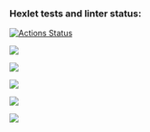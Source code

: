 ### Hexlet tests and linter status:
[![Actions Status](https://github.com/alekseevgr/frontend-project-lvl1/workflows/hexlet-check/badge.svg)](https://github.com/alekseevgr/frontend-project-lvl1/actions)

<p><a href="https://codeclimate.com/github/alekseevgr/frontend-project-lvl1/maintainability"><img src="https://api.codeclimate.com/v1/badges/ad37fa1ea5279b07d332/maintainability" /></a></p>

<a href="https://asciinema.org/a/fmHxARRDSUMqMl4S5zDAAEMW9" target="_blank"><img src="https://asciinema.org/a/fmHxARRDSUMqMl4S5zDAAEMW9.svg" /></a>

<a href="https://asciinema.org/a/33qQ4zFwrTtNoNIetKzcZQk5v" target="_blank"><img src="https://asciinema.org/a/33qQ4zFwrTtNoNIetKzcZQk5v.svg" /></a>

<a href="https://asciinema.org/a/do3FHYefFUIpdJ6MnKmtrLMlN" target="_blank"><img src="https://asciinema.org/a/do3FHYefFUIpdJ6MnKmtrLMlN.svg" /></a>

<a href="https://asciinema.org/a/IQBwH6sp7qqi7fOsuYHPM0f5x" target="_blank"><img src="https://asciinema.org/a/IQBwH6sp7qqi7fOsuYHPM0f5x.svg" /></a>
